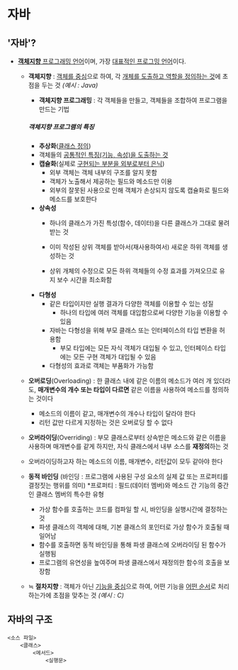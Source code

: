 # 자바

## '자바'?

- <u>**객체지향** 프로그래밍 언어</u>이며, 가장 <u>대표적인 프로그밍 언어</u>이다.

  - **객체지향** : <u>객체를 중심</u>으로 하여, 각 <u>개체를 도출하고 역할을 정의하는 것</u>에 초점을 두는 것 *(예시 : Java)*

    - **객체지향 프로그래밍** : 각 객체들을 만들고, 객체들을 조합하여 프로그램을 만드는 기법

  
    ##### 객체지향 프로그램의 특징
  
    - **추상화**(<u>클래스 정의</u>)
    - 객체들의 <u>공통적인 특징(기능, 속성)을 도출하는 것</u>
    - **캡슐화**(실제로 <u>구현되는 부분을 외부로부터 은닉</u>)
      - 외부 객체는 객체 내부의 구조를 알지 못함
      - 객체가 노출해서 제공하는 필드와 메소드만 이용
      - 외부의 잘못된 사용으로 인해 객체가 손상되지 않도록 캡슐화로 필드와 메소드를 보호한다
    - **상속성**
      - 하나의 클래스가 가진 특성(함수, 데이터)을 다른 클래스가 그대로 물려받는 것
  
      - 이미 작성된 상위 객체를 받아서(재사용하여서) 새로운 하위 객체를 생성하는 것
  
      - 상위 개체의 수정으로 모든 하위 객체들의 수정 효과를 가져오므로 유지 보수 시간을 최소화함
    - **다형성**
      - 같은 타입이지만 실행 결과가 다양한 객체를 이용할 수 있는 성질
        - 하나의 타입에 여러 객체를 대입함으로써 다양한 기능을 이용할 수 있음
      - 자바는 다형성을 위해 부모 클래스 또는 인터페이스의 타입 변환을 허용함
        - 부모 타입에는 모든 자식 객체가 대입될 수 있고, 인터페이스 타입에는 모든 구현 객체가 대입될 수 있음
      - 다형성의 효과로 객체는 부품화가 가능함
  
  - **오버로딩**(Overloading) : 한 클래스 내에 같은 이름의 메소드가 여러 개 있더라도, **매개변수의 개수 또는 타입이 다르면** 같은 이름을 사용하여 메소드를 정의하는 것이다
    - 메소드의 이름이 같고, 매개변수의 개수나 타입이 달라야 한다
    - 리턴 값만 다르게 지정하는 것은 오버로딩 할 수 없다
    
  - **오버라이딩**(Overriding) : 부모 클래스로부터 상속받은 메소드와 같은 이름을 사용하며 매개변수를 같게 하지만, 자식 클래스에서 내부 소스를 **재정의**하는 것
  - 오버라이딩하고자 하는 메소드의 이름, 매개변수, 리턴값이 모두 같아야 한다
  
  
  
  - **동적 바인딩**
    (바인딩 : 프로그램에 사용된 구성 요소의 실제 값 또는 프로퍼티를 결정짓는 행위를 의미)
    *프로퍼티 : 필드(데이터 멤버)와 메소드 간 기능의 중간인 클래스 멤버의 특수한 유형
    - 가상 함수를 호출하는 코드를 컴파일 할 시, 바인딩을 실행시간에 결정하는 것
    - 파생 클래스의 객체에 대해, 기본 클래스의 포인터로 가상 함수가 호출될 때 일어남
    - 함수를 호출하면 동적 바인딩을 통해 파생 클래스에 오버라이딩 된 함수가 실행됨
    - 프로그램의 유연성을 높여주며 파생 클래스에서 재정의한 함수의 호출을 보장함
  
  
  
  - ≒ **절차지향** : 객체가 아닌 <u>기능을 중심</u>으로 하여, 어떤 기능을 <u>어떤 순서</u>로 처리하는가에 초점을 맞추는 것 *(예시 : C)*

## 자바의 구조

```
<소스 파일>
	<클래스>
		<메서드>
			<실행문>
```
